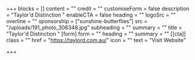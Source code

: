 +++
blocks = []
content = ""
credit = ""
customiseForm = false
description = "Taylor'd Distinction "
enableCTA = false
heading = ""
logoSrc = ""
overline = ""
sponsorship = ["sunshine-butterflies"]
src = "/uploads/191_photo_306348.jpg"
subheading = ""
summary = ""
title = "Taylor'd Distinction "
[form]
form = ""
heading = ""
summary = ""
[[cta]]
class = ""
href = "https://taylord.com.au/"
icon = ""
text = "Visit Website"

+++
